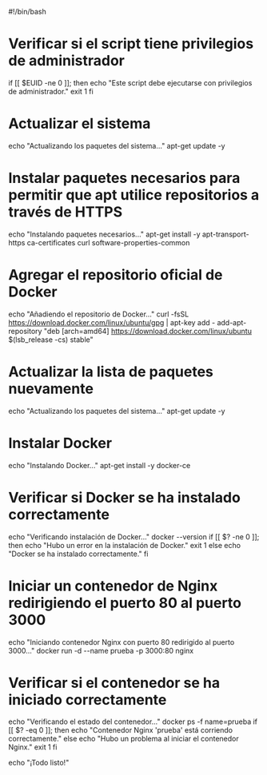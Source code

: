 #!/bin/bash

# Verificar si el script tiene privilegios de administrador
if [[ $EUID -ne 0 ]]; then
   echo "Este script debe ejecutarse con privilegios de administrador." 
   exit 1
fi

# Actualizar el sistema
echo "Actualizando los paquetes del sistema..."
apt-get update -y 

# Instalar paquetes necesarios para permitir que apt utilice repositorios a través de HTTPS
echo "Instalando paquetes necesarios..."
apt-get install -y apt-transport-https ca-certificates curl software-properties-common

# Agregar el repositorio oficial de Docker
echo "Añadiendo el repositorio de Docker..."
curl -fsSL https://download.docker.com/linux/ubuntu/gpg | apt-key add -
add-apt-repository "deb [arch=amd64] https://download.docker.com/linux/ubuntu $(lsb_release -cs) stable"

# Actualizar la lista de paquetes nuevamente
echo "Actualizando los paquetes del sistema..."
apt-get update -y

# Instalar Docker
echo "Instalando Docker..."
apt-get install -y docker-ce

# Verificar si Docker se ha instalado correctamente
echo "Verificando instalación de Docker..."
docker --version
if [[ $? -ne 0 ]]; then
    echo "Hubo un error en la instalación de Docker."
    exit 1
else
    echo "Docker se ha instalado correctamente."
fi

# Iniciar un contenedor de Nginx redirigiendo el puerto 80 al puerto 3000
echo "Iniciando contenedor Nginx con puerto 80 redirigido al puerto 3000..."
docker run -d --name prueba -p 3000:80 nginx

# Verificar si el contenedor se ha iniciado correctamente
echo "Verificando el estado del contenedor..."
docker ps -f name=prueba
if [[ $? -eq 0 ]]; then
    echo "Contenedor Nginx 'prueba' está corriendo correctamente."
else
    echo "Hubo un problema al iniciar el contenedor Nginx."
    exit 1
fi

echo "¡Todo listo!"
